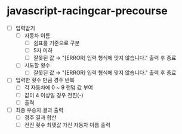 # javascript-racingcar-precourse
- [ ]  입력받기
    - [ ]  자동차 이름
        - [ ]  쉼표를 기준으로 구분
        - [ ]  5자 이하
        - [ ]  잘못된 값 → "[ERROR] 입력 형식에 맞지 않습니다." 출력 후 종료
    - [ ]  시도할 횟수
        - [ ]  잘못된 값 → "[ERROR] 입력 형식에 맞지 않습니다." 출력 후 종료
- [ ]  입력한 횟수 만큼 경주 반복
    - [ ]  각 자동차에 0 ~ 9 랜덤 값 부여
    - [ ]  값이 4 이상일 경우 전진(-)
    - [ ]  출력
- [ ]  최종 우승자 결과 출력
    - [ ]  경주 결과 합산
    - [ ]  전진 횟수 최댓값 가진 자동차 이름 출력
